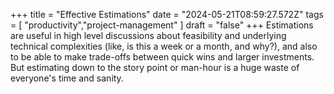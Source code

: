 +++ 
  title = "Effective Estimations"
  date = "2024-05-21T08:59:27.572Z"
  tags = [ "productivity","project-management" ]
  draft = "false"
+++
Estimations are useful in high level discussions about feasibility and underlying technical complexities (like, is this a week or a month, and why?), and also to be able to make trade-offs between quick wins and larger investments. But estimating down to the story point or man-hour is a huge waste of everyone's time and sanity.
  

